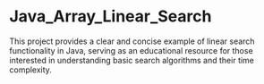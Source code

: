 # Java_Array_Linear_Search
This project provides a clear and concise example of linear search functionality in Java, serving as an educational resource for those interested in understanding basic search algorithms and their time complexity.
